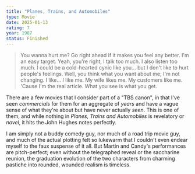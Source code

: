 ```yaml
---
title: "Planes, Trains, and Automobiles"
type: Movie
date: 2025-01-13
rating: 7
year: 1987
status: Finished
---
```


> You wanna hurt me? Go right ahead if it makes you feel any better. I'm an easy target. Yeah, you're right, I talk too much. I also listen too much. I could be a cold-hearted cynic like you... but I don't like to hurt people's feelings. Well, you think what you want about me; I'm not changing. I like... I like me. My wife likes me. My customers like me. 'Cause I'm the real article. What you see is what you get.

There are a few movies that I consider part of a "TBS canon", in that I've seen _commercials_ for them for an aggregate of _years_ and have a vague sense of what they're about but have never actually _seen_. This is one of them, and while nothing in _Planes, Trains and Automobiles_ is revelatory or _novel_, it hits the John Hughes notes perfectly.

I am simply not a buddy comedy guy, nor much of a road trip movie guy, and much of the actual plotting felt so lukewarm that I couldn't even endear myself to the faux suspense of it all. But Martin and Candy's performances are pitch-perfect; even without the telegraphed reveal or the saccharine reunion, the graduation evolution of the two characters from charming pastiche into rounded, wounded realism is timeless.
